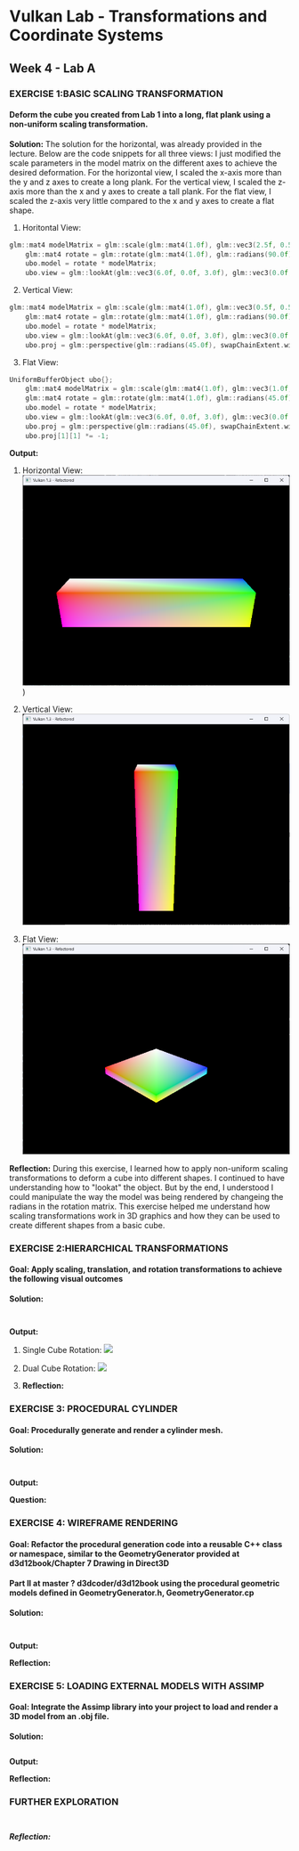 # Vulkan Lab  - Transformations and Coordinate Systems
## Week 4 - Lab A


### EXERCISE 1:BASIC SCALING TRANSFORMATION
#### Deform the cube you created from Lab 1 into a long, flat plank using a non-uniform scaling transformation.

**Solution:**
The solution for the horizontal, was already provided in the lecture. Below are the code snippets for all three views:
I just modified the scale parameters in the model matrix on the different axes to achieve the desired deformation.
For the horizontal view, I scaled the x-axis more than the y and z axes to create a long plank. For the vertical view,
I scaled the z-axis more than the x and y axes to create a tall plank. For the flat view, I scaled the z-axis very little 
compared to the x and y axes to create a flat shape.

1. Horitontal View:
```c++
glm::mat4 modelMatrix = glm::scale(glm::mat4(1.0f), glm::vec3(2.5f, 0.5f, 0.5f));
    glm::mat4 rotate = glm::rotate(glm::mat4(1.0f), glm::radians(90.0f), glm::vec3(0.0f, 0.0f, 1.0f));
    ubo.model = rotate * modelMatrix;
    ubo.view = glm::lookAt(glm::vec3(6.0f, 0.0f, 3.0f), glm::vec3(0.0f, 0.0f, 0.5f), glm::vec3(0.0f, 0.0f, 10.0f));
```

2. Vertical View:
```c++
glm::mat4 modelMatrix = glm::scale(glm::mat4(1.0f), glm::vec3(0.5f, 0.5f, 2.0f));
    glm::mat4 rotate = glm::rotate(glm::mat4(1.0f), glm::radians(90.0f), glm::vec3(0.0f, 0.0f, 1.0f));
    ubo.model = rotate * modelMatrix;
    ubo.view = glm::lookAt(glm::vec3(6.0f, 0.0f, 3.0f), glm::vec3(0.0f, 0.0f, 0.5f), glm::vec3(0.0f, 0.0f, 10.0f));
    ubo.proj = glm::perspective(glm::radians(45.0f), swapChainExtent.width / (float)swapChainExtent.height, 0.1f, 10.0f);
```

3. Flat View:
```c++
UniformBufferObject ubo{};
    glm::mat4 modelMatrix = glm::scale(glm::mat4(1.0f), glm::vec3(1.0f, 1.0f, 0.1f));
    glm::mat4 rotate = glm::rotate(glm::mat4(1.0f), glm::radians(45.0f), glm::vec3(0.0f, 0.0f, 1.0f));
    ubo.model = rotate * modelMatrix;
    ubo.view = glm::lookAt(glm::vec3(6.0f, 0.0f, 3.0f), glm::vec3(0.0f, 0.0f, 0.5f), glm::vec3(0.0f, 0.0f, 10.0f));
    ubo.proj = glm::perspective(glm::radians(45.0f), swapChainExtent.width / (float)swapChainExtent.height, 0.1f, 10.0f);
    ubo.proj[1][1] *= -1;
```
**Output:**
1. Horizontal View:
![](Images/ex1_horizontal_view.png))

2. Vertical View:
![](Images/ex1_vertical_view.png)

3. Flat View:
![](Images/ex1_flat_view.png)

**Reflection:**
During this exercise, I learned how to apply non-uniform scaling transformations to deform a cube into different shapes.
I continued to have understanding how to "lookat" the object. But by the end, I understood I could manipulate the way the
model was being rendered by changeing the radians in the rotation matrix. This exercise helped me understand how scaling 
transformations work in 3D graphics and how they can be used to create different shapes from a basic cube.

### EXERCISE 2:HIERARCHICAL TRANSFORMATIONS
#### Goal: Apply scaling, translation, and rotation transformations to achieve the following visual outcomes

**Solution:**
```c++

```
```c++

```

**Output:**
1. Single Cube Rotation:
![](Images/ex2_single_cube.png)

2. Dual Cube Rotation:
![](Images/ex2_dual_cube.png)

1. **Reflection:**


### EXERCISE 3: PROCEDURAL CYLINDER
#### Goal: Procedurally generate and render a cylinder mesh.

**Solution:**

```c++
```
```c++
```

**Output:**


**Question:**



### EXERCISE 4:  WIREFRAME RENDERING
#### Goal: Refactor the procedural generation code into a reusable C++ class or namespace, similar to the GeometryGenerator provided at d3d12book/Chapter 7 Drawing in Direct3D 
#### Part II at master ? d3dcoder/d3d12book using the procedural geometric models defined in GeometryGenerator.h, GeometryGenerator.cp

**Solution:**
```c++

```
```c++

```
**Output:**


**Reflection:**



### EXERCISE 5: LOADING EXTERNAL MODELS WITH ASSIMP
#### Goal: Integrate the Assimp library into your project to load and render a 3D model from an .obj file.

**Solution:**

```c++
```

**Output:**


**Reflection:**


### FURTHER EXPLORATION 
```c++
```

```c++

```

***Reflection:***
